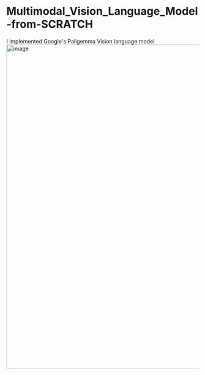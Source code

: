 # Multimodal_Vision_Language_Model-from-SCRATCH

I implemented Google's Paligemma Vision language model
<img width="598" height="846" alt="image" src="https://github.com/user-attachments/assets/06b84859-22da-4ee7-8a20-2696a1ed6453" />
